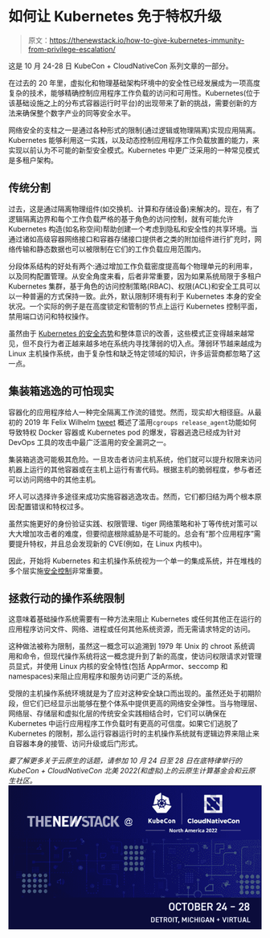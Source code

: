 # 如何让 Kubernetes 免于特权升级

> 原文：<https://thenewstack.io/how-to-give-kubernetes-immunity-from-privilege-escalation/>

这是 10 月 24-28 日 KubeCon + CloudNativeCon 系列文章的一部分。

在过去的 20 年里，虚拟化和物理基础架构环境中的安全性已经发展成为一项高度复杂的技术，能够精确控制应用程序工作负载的访问和可用性。Kubernetes(位于该基础设施之上的分布式容器运行时平台)的出现带来了新的挑战，需要创新的方法来确保整个数字产业的同等安全水平。

网络安全的支柱之一是通过各种形式的限制(通过逻辑或物理隔离)实现应用隔离。Kubernetes 能够利用这一实践，以及动态控制应用程序工作负载放置的能力，来实现以前认为不可能的新型安全模式。Kubernetes 中更广泛采用的一种常见模式是多租户架构。

## 传统分割

过去，这是通过隔离物理组件(如交换机、计算和存储设备)来解决的。现在，有了逻辑隔离边界和每个工作负载严格的基于角色的访问控制，就有可能允许 Kubernetes 构造(如名称空间)帮助创建一个考虑到隐私和安全性的共享环境。当通过诸如高级容器网络接口和容器存储接口提供者之类的附加组件进行扩充时，网络传输和静态数据也可以被限制在它们的工作负载应用范围内。

分段体系结构的好处有两个:通过增加工作负载密度提高每个物理单元的利用率，以及同构配置管理。从安全角度来看，后者非常重要，因为如果系统局限于多租户 Kubernetes 集群，基于角色的访问控制策略(RBAC)、权限(ACL)和安全工具可以以一种普遍的方式保持一致。此外，默认限制环境有利于 Kubernetes 本身的安全状况。一个实际的例子是在高度锁定和管制的节点上运行 Kubernetes 控制平面，禁用端口访问和特权操作。

虽然由于 [Kubernetes 的安全态势](https://thenewstack.io/tutorial-create-a-kubernetes-pod-security-policy/)和整体意识的改善，这些模式正变得越来越常见，但不良行为者正越来越多地在系统内寻找薄弱的切入点。薄弱环节越来越成为 Linux 主机操作系统，由于复杂性和缺乏特定领域的知识，许多运营商都忽略了这一点。

## 集装箱逃逸的可怕现实

容器化的应用程序给人一种完全隔离工作流的错觉。然而，现实却大相径庭。从最初的 2019 年 Felix Wilhelm [tweet](https://twitter.com/_fel1x/status/1151487053370187776?lang=en) 概述了滥用`cgroups release_agent`功能如何导致特权 Docker 容器或 Kubernetes pod 的爆发，容器逃逸已经成为针对 DevOps 工具的攻击中最广泛滥用的安全漏洞之一。

集装箱逃逸可能极其危险。一旦攻击者访问主机系统，他们就可以提升权限来访问机器上运行的其他容器或在主机上运行有害代码。根据主机的脆弱程度，参与者还可以访问网络中的其他主机。

坏人可以选择许多途径来成功实施容器逃逸攻击。然而，它们都归结为两个根本原因:配置错误和特权过多。

虽然实施更好的身份验证实践、权限管理、tiger 网络策略和补丁等传统对策可以大大增加攻击者的难度，但要彻底根除威胁是不可能的。总会有“那个应用程序”需要提升特权，并且总会发现新的 CVE(例如，在 Linux 内核中)。

因此，开始将 Kubernetes 和主机操作系统视为一个单一的集成系统，并在堆栈的多个层实施[安全控制](https://thenewstack.io/build-deploy-runtime-the-3-stages-of-kubernetes-security/)非常重要。

## 拯救行动的操作系统限制

这意味着基础操作系统需要有一种方法来阻止 Kubernetes 或任何其他正在运行的应用程序访问文件、网络、进程或任何其他系统资源，而无需请求特定的访问。

这种做法被称为限制，虽然这一概念可以追溯到 1979 年 Unix 的 chroot 系统调用和命令，但现代操作系统将这一概念提升到了新的高度，使访问权限请求对管理员显式，并使用 Linux 内核的安全特性(包括 AppArmor、seccomp 和 namespaces)来阻止应用程序和服务访问更广泛的系统。

受限的主机操作系统环境就是为了应对这种安全缺口而出现的。虽然还处于初期阶段，但它们已经显示出能够在整个体系中提供更高的网络安全弹性。当与物理层、网络层、存储层和虚拟化层的传统安全实践相结合时，它们可以确保在 Kubernetes 中运行应用程序工作负载时有更高的可信度。如果它们逃脱了 Kubernetes 的限制，那么运行容器运行时的主机操作系统就有逻辑边界来阻止来自容器本身的接管、访问升级或后门形式。

*要了解更多关于云原生的话题，请参加 10 月 24 日至 28 日在底特律举行的 KubeCon + CloudNativeCon 北美 2022(和虚拟)上的云原生计算基金会和云原生社区。*
![](img/25bc05722c52e80806074bddd7e413fd.png)

<svg xmlns:xlink="http://www.w3.org/1999/xlink" viewBox="0 0 68 31" version="1.1"><title>Group</title> <desc>Created with Sketch.</desc></svg>